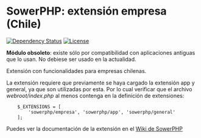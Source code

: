 SowerPHP: extensión empresa (Chile)
===================================

[![Dependency Status](https://www.versioneye.com/user/projects/56b439c60a0ff5003b9750ab/badge.svg)](https://www.versioneye.com/user/projects/56b439c60a0ff5003b9750ab)
[![License](https://poser.pugx.org/sowerphp/empresa/license)](https://packagist.org/packages/sowerphp/empresa)

**Módulo obsoleto**: existe sólo por compatibilidad con aplicaciones antiguas
que lo usan. No debiese ser usado en la actualidad.

Extensión con funcionalidades para empresas chilenas.

La extensión requiere que previamente se haya cargado la extensión app y
general, ya que son utilizadas por esta. Por lo cual verificar que el archivo
*webroot/index.php* al menos contenga en la definición de extensiones:

        $_EXTENSIONS = [
            'sowerphp/empresa', 'sowerphp/app', 'sowerphp/general'
        ];

Puedes ver la documentación de la extensión en el
[Wiki de SowerPHP](http://wiki.sowerphp.org/doku.php/extensions/empresa)
